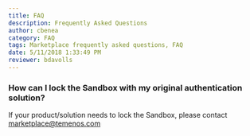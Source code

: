 ```yaml
---
title: FAQ
description: Frequently Asked Questions
author: cbenea
category: FAQ
tags: Marketplace frequently asked questions, FAQ
date: 5/11/2018 1:33:49 PM 
reviewer: bdavolls
---
```


### How can I lock the Sandbox with my original authentication solution? 

If your product/solution needs to lock the Sandbox, please contact marketplace@temenos.com

